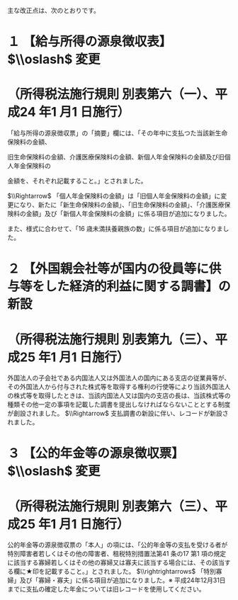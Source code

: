 主な改正点は、次のとおりです。

# １ 【給与所得の源泉徴収表】 $\\oslash$ 変更

# （所得税法施行規則 別表第六（一）、平成24 年1 月1 日施行）

「給与所得の源泉徴収票」の「摘要」欄には、「その年中に支払つた当該新生命保険料の金額、

旧生命保険料の金額、介護医療保険料の金額、新個人年金保険料の金額及び旧個人年金保険料の

金額を、それぞれ記載すること。」とされました。

$\\Rightarrow$ 「個人年金保険料の金額」は「旧個人年金保険料の金額」に変更になり、新たに「新生命保険料の金額」、「旧生命保険料の金額」、「介護医療保険料の金額」及び「新個人年金保険料の金額」に係る項目が追加になりました。

また、様式に合わせて、「16 歳未満扶養親族の数」に係る項目が追加になりました。

# ２ 【外国親会社等が国内の役員等に供与等をした経済的利益に関する調書】の新設

# （所得税法施行規則 別表第九（三）、平成25 年1 月1 日施行）

外国法人の子会社である内国法人又は外国法人の国内にある支店の従業員等が、その外国法人から付与された株式等を取得する権利の行使等により当該外国法人の株式等を取得したときは、当該内国法人又は国内の支店の長は、当該株式等の種類その他一定の事項を記載した調書を提出しなければならないこととする制度が創設されました。 $\\Rightarrow$ 支払調書の新設に伴い、レコードが新設されました。

# ３ 【公的年金等の源泉徴収票】 $\\oslash$ 変更

# （所得税法施行規則 別表第六（三）、平成25 年1 月1 日施行）

公的年金等の源泉徴収票の「本人」の項には、「公的年金等の支払を受ける者が特別障害者若しくはその他の障害者、租税特別措置法第41 条の17 第1 項の規定に該当する寡婦若しくはその他の寡婦又は寡夫に該当する場合には、その該当する欄に★印を記載すること。」とされました。 $\\rightrightarrows$ 「特別寡婦」及び「寡婦・寡夫」に係る項目が追加になりました。※ 平成24年12月31日までに支払の確定した年金については旧レコードを使用してください。